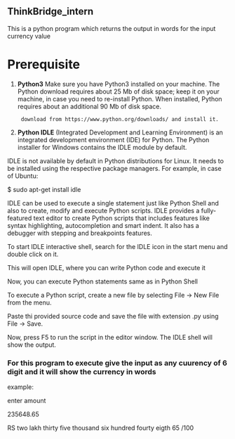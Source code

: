 ## ThinkBridge_intern

This is a python program which returns the output in words for the input currency value

# Prerequisite 
1. **Python3**
   Make sure you have Python3 installed on your machine.
The Python download requires about 25 Mb of disk space; keep it on your machine, in case you need to re-install Python. When installed, Python requires about an additional 90 Mb of disk space.

        download from https://www.python.org/downloads/ and install it.

2. **Python IDLE** (Integrated Development and Learning Environment) is an integrated development environment (IDE) for Python. The Python installer for Windows contains the IDLE module by default.

IDLE is not available by default in Python distributions for Linux. It needs to be installed using the respective package managers. For example, in case of Ubuntu:

$ sudo apt-get install idle

IDLE can be used to execute a single statement just like Python Shell and also to create, modify and execute Python scripts. IDLE provides a fully-featured text editor to create Python scripts that includes features like syntax highlighting, autocompletion and smart indent. It also has a debugger with stepping and breakpoints features.

To start IDLE interactive shell, search for the IDLE icon in the start menu and double click on it.

This will open IDLE, where you can write Python code and execute it

Now, you can execute Python statements same as in Python Shell

To execute a Python script, create a new file by selecting File -> New File from the menu.

Paste thi provided source code and save the file with extension .py using File -> Save.

Now, press F5 to run the script in the editor window. The IDLE shell will show the output.

### For this program to execute give the input as any cuurency of 6 digit and it will show the currency in words
example:

enter amount

235648.65

RS two lakh thirty five thousand six hundred fourty eigth
  65 /100
